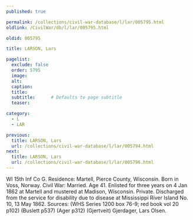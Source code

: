 ```yaml
---
published: true

permalink: /collections/civil-war-database/l/lar/005795.html
oldlink: /CivilWar/db/l/lar/005795.html

oldid: 005795

title: LARSON, Lars

pagelist:
  exclude: false
  order: 5795
  image: 
  alt:
  caption:
  title:
  subtitle:      # Defaults to page subtitle
  teaser:

category: 
  - L 
  - LAR

previous:
  title: LARSON, Lars
  url: /collections/civil-war-database/l/lar/005794.html  
next:
  title: LARSON, Lars
  url: /collections/civil-war-database/l/lar/005796.html   
---
```

WI 15th Inf Co G. Residence: Martell, Pierce County, Wisconsin. Born in Voss, Norway. Civil War: Married. Age 41. Enlisted for three years on 4 Jan 1862 at Martell and mustered at Madison, Wisconsin. Private. Discharged from the service for disability due to disease at Mississippi River Island No. 10, 13 May 1862. Sources: (WHS Series 1200 box 76-9; red book vol 20 p102) (Buslett p537) (Ager p312) (Gjertveit) &#147;Gjerdager, Lars Olsen&#148;.